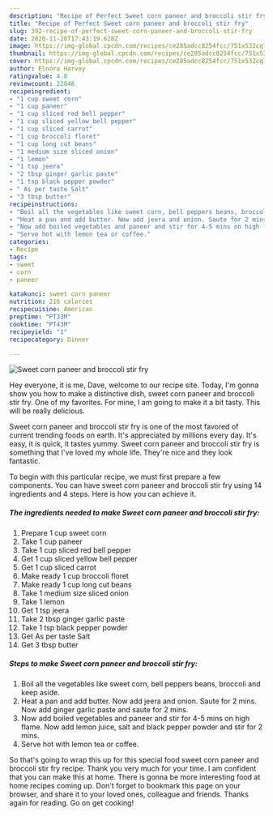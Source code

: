 ```yaml
---
description: "Recipe of Perfect Sweet corn paneer and broccoli stir fry"
title: "Recipe of Perfect Sweet corn paneer and broccoli stir fry"
slug: 392-recipe-of-perfect-sweet-corn-paneer-and-broccoli-stir-fry
date: 2020-11-20T17:43:19.628Z
image: https://img-global.cpcdn.com/recipes/ce285adcc8254fcc/751x532cq70/sweet-corn-paneer-and-broccoli-stir-fry-recipe-main-photo.jpg
thumbnail: https://img-global.cpcdn.com/recipes/ce285adcc8254fcc/751x532cq70/sweet-corn-paneer-and-broccoli-stir-fry-recipe-main-photo.jpg
cover: https://img-global.cpcdn.com/recipes/ce285adcc8254fcc/751x532cq70/sweet-corn-paneer-and-broccoli-stir-fry-recipe-main-photo.jpg
author: Elnora Harvey
ratingvalue: 4.8
reviewcount: 22848
recipeingredient:
- "1 cup sweet corn"
- "1 cup paneer"
- "1 cup sliced red bell pepper"
- "1 cup sliced yellow bell pepper"
- "1 cup sliced carrot"
- "1 cup broccoli floret"
- "1 cup long cut beans"
- "1 medium size sliced onion"
- "1 lemon"
- "1 tsp jeera"
- "2 tbsp ginger garlic paste"
- "1 tsp black pepper powder"
- " As per taste Salt"
- "3 tbsp butter"
recipeinstructions:
- "Boil all the vegetables like sweet corn, bell peppers beans, broccoli and keep aside."
- "Heat a pan and add butter. Now add jeera and onion. Saute for 2 mins. Now add ginger garlic paste and saute for 2 mins."
- "Now add boiled vegetables and paneer and stir for 4-5 mins on high flame. Now add lemon juice, salt and black pepper powder and stir for 2 mins."
- "Serve hot with lemon tea or coffee."
categories:
- Recipe
tags:
- sweet
- corn
- paneer

katakunci: sweet corn paneer 
nutrition: 216 calories
recipecuisine: American
preptime: "PT33M"
cooktime: "PT43M"
recipeyield: "1"
recipecategory: Dinner

---
```



![Sweet corn paneer and broccoli stir fry](https://img-global.cpcdn.com/recipes/ce285adcc8254fcc/751x532cq70/sweet-corn-paneer-and-broccoli-stir-fry-recipe-main-photo.jpg)

Hey everyone, it is me, Dave, welcome to our recipe site. Today, I'm gonna show you how to make a distinctive dish, sweet corn paneer and broccoli stir fry. One of my favorites. For mine, I am going to make it a bit tasty. This will be really delicious.



Sweet corn paneer and broccoli stir fry is one of the most favored of current trending foods on earth. It's appreciated by millions every day. It's easy, it is quick, it tastes yummy. Sweet corn paneer and broccoli stir fry is something that I've loved my whole life. They're nice and they look fantastic.


To begin with this particular recipe, we must first prepare a few components. You can have sweet corn paneer and broccoli stir fry using 14 ingredients and 4 steps. Here is how you can achieve it.

<!--inarticleads1-->

##### The ingredients needed to make Sweet corn paneer and broccoli stir fry:

1. Prepare 1 cup sweet corn
1. Take 1 cup paneer
1. Take 1 cup sliced red bell pepper
1. Get 1 cup sliced yellow bell pepper
1. Get 1 cup sliced carrot
1. Make ready 1 cup broccoli floret
1. Make ready 1 cup long cut beans
1. Take 1 medium size sliced onion
1. Take 1 lemon
1. Get 1 tsp jeera
1. Take 2 tbsp ginger garlic paste
1. Take 1 tsp black pepper powder
1. Get  As per taste Salt
1. Get 3 tbsp butter




<!--inarticleads2-->

##### Steps to make Sweet corn paneer and broccoli stir fry:

1. Boil all the vegetables like sweet corn, bell peppers beans, broccoli and keep aside.
1. Heat a pan and add butter. Now add jeera and onion. Saute for 2 mins. Now add ginger garlic paste and saute for 2 mins.
1. Now add boiled vegetables and paneer and stir for 4-5 mins on high flame. Now add lemon juice, salt and black pepper powder and stir for 2 mins.
1. Serve hot with lemon tea or coffee.




So that's going to wrap this up for this special food sweet corn paneer and broccoli stir fry recipe. Thank you very much for your time. I am confident that you can make this at home. There is gonna be more interesting food at home recipes coming up. Don't forget to bookmark this page on your browser, and share it to your loved ones, colleague and friends. Thanks again for reading. Go on get cooking!
